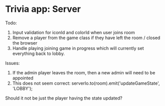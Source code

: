 # Trivia app: Server

Todo:

1. Input validation for iconId and colorId when user joins room
2. Remove a player from the game class if they have left the room / closed the browser
3. Handle playing joining game in progress which will currently set everything back to lobby.

Issues:

1. If the admin player leaves the room, then a new admin will need to be appointed
2. This does not seem correct: serverIo.to(room).emit('updateGameState', 'LOBBY');

Should it not be just the player having the state updated?
